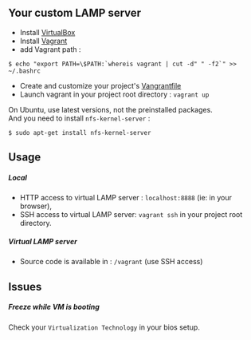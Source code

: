 ## Your custom LAMP server

* Install [VirtualBox](https://www.virtualbox.org/wiki/Downloads)
* Install [Vagrant](http://downloads.vagrantup.com/)
* add Vagrant path : 
```shell
$ echo "export PATH=\$PATH:`whereis vagrant | cut -d" " -f2`" >> ~/.bashrc
```

* Create and customize your project's [Vangrantfile](https://github.com/c2is/VagrantBoxes/blob/master/your-lamp-server/Vagrantfile)
* Launch vagrant in your project root directory : `vagrant up`

On Ubuntu, use latest versions, not the preinstalled packages.  
And you need to install `nfs-kernel-server` :
```shell
$ sudo apt-get install nfs-kernel-server
```

## Usage

##### Local

* HTTP access to virtual LAMP server : `localhost:8888` (ie: in your browser),
* SSH access to virtual LAMP server: `vagrant ssh` in your project root directory.

##### Virtual LAMP server

* Source code is available in : `/vagrant` (use SSH access)

## Issues

##### Freeze while VM is booting

Check your `Virtualization Technology` in your bios setup.